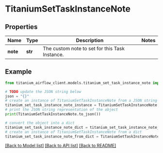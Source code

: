 # TitaniumSetTaskInstanceNote


## Properties

Name | Type | Description | Notes
------------ | ------------- | ------------- | -------------
**note** | **str** | The custom note to set for this Task Instance. | 

## Example

```python
from titanium_airflow_client.models.titanium_set_task_instance_note import TitaniumSetTaskInstanceNote

# TODO update the JSON string below
json = "{}"
# create an instance of TitaniumSetTaskInstanceNote from a JSON string
titanium_set_task_instance_note_instance = TitaniumSetTaskInstanceNote.from_json(json)
# print the JSON string representation of the object
print(TitaniumSetTaskInstanceNote.to_json())

# convert the object into a dict
titanium_set_task_instance_note_dict = titanium_set_task_instance_note_instance.to_dict()
# create an instance of TitaniumSetTaskInstanceNote from a dict
titanium_set_task_instance_note_from_dict = TitaniumSetTaskInstanceNote.from_dict(titanium_set_task_instance_note_dict)
```
[[Back to Model list]](../README.md#documentation-for-models) [[Back to API list]](../README.md#documentation-for-api-endpoints) [[Back to README]](../README.md)


